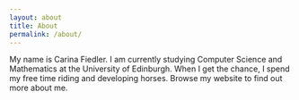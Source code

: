 ```yaml
---
layout: about
title: About
permalink: /about/
---
```


My name is Carina Fiedler. I am currently studying Computer Science and Mathematics at the University of Edinburgh. When I get the chance, I spend my free time riding and developing horses.
Browse my website to find out more about me.
